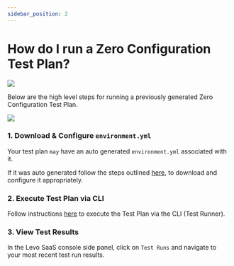 ```yaml
---
sidebar_position: 2
---
```


# How do I run a Zero Configuration Test Plan?
![](../../../../assets/zero-conf-test-plan.svg)

Below are the high level steps for running a previously generated Zero Configuration Test Plan.

![](../../../../assets/task-run-zero-conf-test-plan.svg)

### 1. Download & Configure `environment.yml`
    
Your test plan `may` have an auto generated `environment.yml` associated with it.
    
If it was auto generated follow the steps outlined [here](/guides/security-testing/test-your-app/test-app-security/zero-conf/configure-env-yml.md), to download and configure it appropriately.

### 2. Execute Test Plan via CLI

Follow instructions [here](/guides/security-testing/test-your-app/test-app-security/zero-conf/execute-test-plan.md) to execute the Test Plan via the CLI (Test Runner).

### 3. View Test Results

In the Levo SaaS console side panel, click on `Test Runs` and navigate to your most recent test run results.